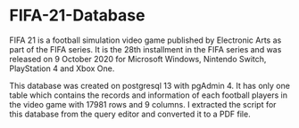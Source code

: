 # FIFA-21-Database

FIFA 21 is a football simulation video game published by Electronic Arts as part of the FIFA series. It is the 28th installment in the FIFA series and was released on 9 October 2020 for Microsoft Windows, Nintendo Switch, PlayStation 4 and Xbox One.

This database was created on postgresql 13 with pgAdmin 4. It has only one table which contains the records and information of each football players in the video game with 17981 rows and 9 columns. I extracted the script for this database from the query editor and converted it to a PDF file.
